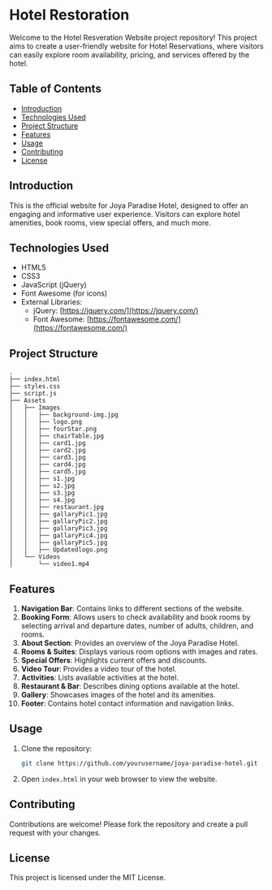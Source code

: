 # Hotel Restoration

Welcome to the Hotel Resveration Website project repository! This project aims to create a user-friendly website for Hotel Reservations, where visitors can easily explore room availability, pricing, and services offered by the hotel.

## Table of Contents

- [Introduction](#introduction)
- [Technologies Used](#technologies-used)
- [Project Structure](#project-structure)
- [Features](#features)
- [Usage](#usage)
- [Contributing](#contributing)
- [License](#license)

## Introduction

This is the official website for Joya Paradise Hotel, designed to offer an engaging and informative user experience. Visitors can explore hotel amenities, book rooms, view special offers, and much more.

## Technologies Used

- HTML5
- CSS3
- JavaScript (jQuery)
- Font Awesome (for icons)
- External Libraries:
  - jQuery: [https://jquery.com/](https://jquery.com/)
  - Font Awesome: [https://fontawesome.com/](https://fontawesome.com/)

## Project Structure

```
.
├── index.html
├── styles.css
├── script.js
├── Assets
│   ├── Images
│   │   ├── background-img.jpg
│   │   ├── logo.png
│   │   ├── fourStar.png
│   │   ├── chairTable.jpg
│   │   ├── card1.jpg
│   │   ├── card2.jpg
│   │   ├── card3.jpg
│   │   ├── card4.jpg
│   │   ├── card5.jpg
│   │   ├── s1.jpg
│   │   ├── s2.jpg
│   │   ├── s3.jpg
│   │   ├── s4.jpg
│   │   ├── restaurant.jpg
│   │   ├── gallaryPic1.jpg
│   │   ├── gallaryPic2.jpg
│   │   ├── gallaryPic3.jpg
│   │   ├── gallaryPic4.jpg
│   │   ├── gallaryPic5.jpg
│   │   ├── Updatedlogo.png
│   └── Videos
│       └── video1.mp4
```

## Features

1. **Navigation Bar**: Contains links to different sections of the website.
2. **Booking Form**: Allows users to check availability and book rooms by selecting arrival and departure dates, number of adults, children, and rooms.
3. **About Section**: Provides an overview of the Joya Paradise Hotel.
4. **Rooms & Suites**: Displays various room options with images and rates.
5. **Special Offers**: Highlights current offers and discounts.
6. **Video Tour**: Provides a video tour of the hotel.
7. **Activities**: Lists available activities at the hotel.
8. **Restaurant & Bar**: Describes dining options available at the hotel.
9. **Gallery**: Showcases images of the hotel and its amenities.
10. **Footer**: Contains hotel contact information and navigation links.

## Usage

1. Clone the repository:
   ```bash
   git clone https://github.com/yourusername/joya-paradise-hotel.git
   ```
2. Open `index.html` in your web browser to view the website.

## Contributing

Contributions are welcome! Please fork the repository and create a pull request with your changes.

## License

This project is licensed under the MIT License.
